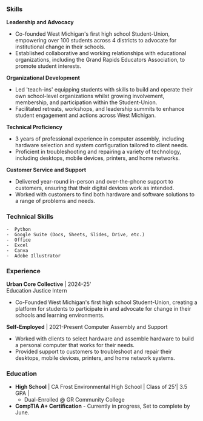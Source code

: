 ### Skills

**Leadership and Advocacy**
- Co-founded West Michigan's first high school Student-Union, empowering over 100 students across 4 districts to advocate for institutional change in their schools.
- Established collaborative and working relationships with educational organizations, including the Grand Rapids Educators Association, to promote student interests.

**Organizational Development**
- Led 'teach-ins' equipping students with skills to build and operate their own school-level organizations whilst growing involvement, membership, and participation within the Student-Union.
- Facilitated retreats, workshops, and leadership summits to enhance student engagement and actions across West Michigan.
  
**Technical Proficiency**
- 3 years of professional experience in computer assembly, including hardware selection and system configuration tailored to client needs.
- Proficient in troubleshooting and repairing a variety of technology, including desktops, mobile devices, printers, and home networks.

**Customer Service and Support**
- Delivered year-round in-person and over-the-phone support to customers, ensuring that their digital devices work as intended.
- Worked with customers to find both hardware and software solutions to a range of problems and needs. 
  
### Technical Skills

	-  Python
	-  Google Suite (Docs, Sheets, Slides, Drive, etc.)
	-  Office
	-  Excel
	-  Canva
	-  Adobe Illustrator

### Experience

**Urban Core Collective** | 2024-25'   
Education Justice Intern
- Co-Founded West Michigan's first high school Student-Union, creating a platform for students to participate in and advocate for change in their schools and learning environments.

**Self-Employed** | 2021-Present
Computer Assembly and Support
- Worked with clients to select hardware and assemble hardware to build a personal computer that works for their needs.
- Provided support to customers to troubleshoot and repair their desktops, mobile devices, printers, and home network systems.

### Education

- **High School** | CA Frost Environmental High School | Class of 25'| 3.5 GPA |
	- Dual-Enrolled @ GR Community College
- **CompTIA A+ Certification** - Currently in progress, Set to complete by June.


